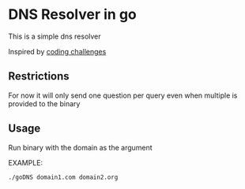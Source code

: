 # DNS Resolver in go
This is a simple dns resolver

Inspired by [coding challenges](https://codingchallenges.fyi/challenges/challenge-dns-resolver/) 

## Restrictions

For now it will only send one question per query even when multiple is provided to the binary

## Usage

Run binary with the domain as the argument

EXAMPLE:

`./goDNS domain1.com domain2.org` 
